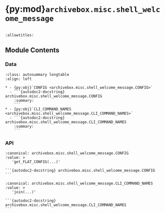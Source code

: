# {py:mod}`archivebox.misc.shell_welcome_message`

```{py:module} archivebox.misc.shell_welcome_message
```

```{autodoc2-docstring} archivebox.misc.shell_welcome_message
:allowtitles:
```

## Module Contents

### Data

````{list-table}
:class: autosummary longtable
:align: left

* - {py:obj}`CONFIG <archivebox.misc.shell_welcome_message.CONFIG>`
  - ```{autodoc2-docstring} archivebox.misc.shell_welcome_message.CONFIG
    :summary:
    ```
* - {py:obj}`CLI_COMMAND_NAMES <archivebox.misc.shell_welcome_message.CLI_COMMAND_NAMES>`
  - ```{autodoc2-docstring} archivebox.misc.shell_welcome_message.CLI_COMMAND_NAMES
    :summary:
    ```
````

### API

````{py:data} CONFIG
:canonical: archivebox.misc.shell_welcome_message.CONFIG
:value: >
   'get_FLAT_CONFIG(...)'

```{autodoc2-docstring} archivebox.misc.shell_welcome_message.CONFIG
```

````

````{py:data} CLI_COMMAND_NAMES
:canonical: archivebox.misc.shell_welcome_message.CLI_COMMAND_NAMES
:value: >
   'join(...)'

```{autodoc2-docstring} archivebox.misc.shell_welcome_message.CLI_COMMAND_NAMES
```

````
